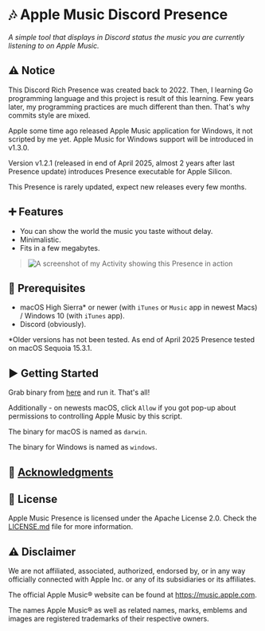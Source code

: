 # 🎶 Apple Music Discord Presence

*A simple tool that displays in Discord status the music you are currently listening to on Apple Music.*

## ⚠️ Notice 

This Discord Rich Presence was created back to 2022. Then, I learning Go programming language and this project is result of this learning. Few years later, my programming practices are much different than then. That's why commits style are mixed.

Apple some time ago released Apple Music application for Windows, it not scripted by me yet. Apple Music for Windows support will be introduced in v1.3.0.

Version v1.2.1 (released in end of April 2025, almost 2 years after last Presence update) introduces Presence executable for Apple Silicon.

This Presence is rarely updated, expect new releases every few months.

## ➕ Features

* You can show the world the music you taste without delay.
* Minimalistic.
* Fits in a few megabytes.

> ![A screenshot of my Activity showing this Presence in action](./assets/screen.jpeg)

## 💾 Prerequisites

* macOS High Sierra* or newer (with `iTunes` or `Music` app in newest Macs) / Windows 10 (with `iTunes` app).
* Discord (obviously).

*Older versions has not been tested. As end of April 2025 Presence tested on macOS Sequoia 15.3.1. 

## ▶️ Getting Started

Grab binary from [here](https://github.com/sech1p/AppleMusic_Discord_RPC/releases) and run it. That's all!

Additionally - on newests macOS, click `Allow` if you got pop-up about permissions to controlling Apple Music by this script.

The binary for macOS is named as `darwin`.

The binary for Windows is named as `windows`.

## 💖 [Acknowledgments](ACKNOWLEDGMENTS.md)

## 📝 License

Apple Music Presence is licensed under the Apache License 2.0. Check the [LICENSE.md](LICENSE.md) file for more information.

## ⚠️ Disclaimer

We are not affiliated, associated, authorized, endorsed by, or in any way officially connected with Apple Inc. or any of its subsidiaries or its affiliates.

The official Apple Music® website can be found at https://music.apple.com.

The names Apple Music® as well as related names, marks, emblems and images are registered trademarks of their respective owners.
